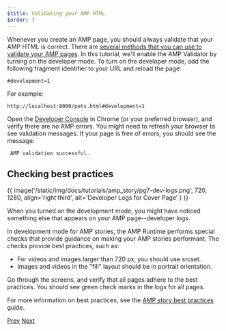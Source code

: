 ```yaml
---
$title: Validating your AMP HTML 
$order: 7
---
```


Whenever you create an AMP page, you should always validate that your AMP HTML is correct. There are [several methods that you can use to validate your AMP pages](/docs/guides/validate.html).  In this tutorial, we'll enable the AMP Validator by turning on the developer mode.  To turn on the developer mode, add the following fragment identifier to your URL and reload the page:

```text
#development=1
```

For example:

```text
http://localhost:8000/pets.html#development=1 
```

Open the [Developer Console](https://developer.chrome.com/devtools/docs/console) in Chrome (or your preferred browser), and verify there are no AMP errors. You might need to refresh your browser to see validation messages. If your page is free of errors, you should see the message:

```text
 AMP validation successful.
```

## Checking best practices

{{ image('/static/img/docs/tutorials/amp_story/pg7-dev-logs.png', 720, 1280, align='right third', alt='Developer Logs for Cover Page'  ) }}

When you turned on the development mode, you might have noticed something else that appears on your AMP page--developer logs.

In development mode for AMP stories, the AMP Runtime performs special checks that provide guidance on making your AMP stories performant.  The checks provide best practices, such as:

* For videos and images larger than 720 px, you should use srcset.
* Images and videos in the "fill" layout should be in portrait orientation.

Go through the screens, and verify that all pages adhere to the best practices. You should see green check marks in the logs for all pages.

For more information on best practices, see the [AMP story best practices](/docs/guides/amp_story_best_practices.html) guide.



<div class="prev-next-buttons">
  <a class="button prev-button" href="/docs/tutorials/visual_story/create_bookend.html"><span class="arrow-prev">Prev</span></a>
  <a class="button next-button" href="/docs/tutorials/visual_story/congratulations.html"><span class="arrow-next">Next</span></a>
</div>
